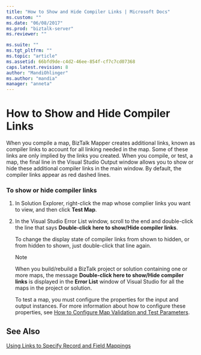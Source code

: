 ```yaml
---
title: "How to Show and Hide Compiler Links | Microsoft Docs"
ms.custom: ""
ms.date: "06/08/2017"
ms.prod: "biztalk-server"
ms.reviewer: ""

ms.suite: ""
ms.tgt_pltfrm: ""
ms.topic: "article"
ms.assetid: 66bfd9de-c4d2-46ee-854f-cf7c7cd07368
caps.latest.revision: 8
author: "MandiOhlinger"
ms.author: "mandia"
manager: "anneta"
---
```

# How to Show and Hide Compiler Links
When you compile a map, BizTalk Mapper creates additional links, known as compiler links to account for all linking needed in the map. Some of these links are only implied by the links you created. When you compile, or test, a map, the final line in the Visual Studio Output window allows you to show or hide these additional compiler links in the main window. By default, the compiler links appear as red dashed lines.  
  
### To show or hide compiler links  
  
1. In Solution Explorer, right-click the map whose complier links you want to view, and then click **Test Map**.  
  
2. In the Visual Studio Error List window, scroll to the end and double-click the line that says **Double-click here to show/Hide compiler links**.  
  
    To change the display state of compiler links from shown to hidden, or from hidden to shown, just double-click that line again.  
  
   > [!NOTE]
   >  When you build/rebuild a BizTalk project or solution containing one or more maps, the message **Double-click here to show/Hide compiler links** is displayed in the **Error List** window of Visual Studio for all the maps in the project or solution.  
  
   To test a map, you must configure the properties for the input and output instances. For more information about how to configure these properties, see [How to Configure Map Validation and Test Parameters](../core/how-to-configure-map-validation-and-test-parameters.md).  
  
## See Also  
 [Using Links to Specify Record and Field Mappings](../core/using-links-to-specify-record-and-field-mappings.md)